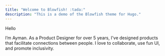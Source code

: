 ```yaml
---
title: "Welcome to Blowfish! :tada:"
description: "This is a demo of the Blowfish theme for Hugo."
---
```


<div class="flex flex-col px-10 py-10 my-20 text-base rounded-3xl bg-color-accent font-normal text-neutral-800 dark:text-neutral">
  <p class="text-base m-0 bg-color-dim">Hello</p>
  <p class="text-xl">I’m Ayman. As a Product Designer for over 5 years, I've designed products that facilitate connections between people. I love to collaborate, use fun UI, and promote inclusivity.</p>
</div>

